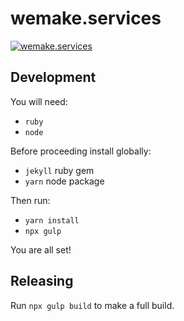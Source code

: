 # wemake.services

[![wemake.services](https://raw.githubusercontent.com/wemake-services/wemake-services.github.io/master/assets/images/wemake-services-logo.png)](http://wemake.services/)


## Development

You will need:

- `ruby`
- `node`

Before proceeding install globally:

- `jekyll` ruby gem
- `yarn` node package

Then run:

- `yarn install`
- `npx gulp`

You are all set!


## Releasing

Run `npx gulp build` to make a full build.

